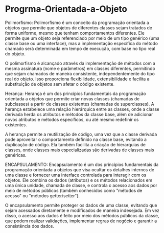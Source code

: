 # Progrma-Orientada-a-Objeto

Polimorfismo:
Polimorfismo é um conceito da programação orientada a objetos que permite que objetos de diferentes classes sejam tratados de forma uniforme, mesmo que tenham comportamentos diferentes. Ele permite que um objeto seja referenciado por meio de um tipo genérico (uma classe base ou uma interface), mas a implementação específica do método chamado será determinada em tempo de execução, com base no tipo real do objeto.

O polimorfismo é alcançado através da implementação de métodos com a mesma assinatura (nome e parâmetros) em classes diferentes, permitindo que sejam chamados de maneira consistente, independentemente do tipo real do objeto. Isso proporciona flexibilidade, extensibilidade e facilita a substituição de objetos sem afetar o código existente.

Herança:
Herança é um dos princípios fundamentais da programação orientada a objetos que permite criar novas classes (chamadas de subclasses) a partir de classes existentes (chamadas de superclasses). A herança estabelece uma relação hierárquica entre as classes, onde a classe derivada herda os atributos e métodos da classe base, além de adicionar novos atributos e métodos específicos, ou até mesmo redefinir os existentes.

A herança permite a reutilização de código, uma vez que a classe derivada pode aproveitar o comportamento definido na classe base, evitando a duplicação de código. Ela também facilita a criação de hierarquias de classes, onde classes mais especializadas são derivadas de classes mais genéricas.

ENCAPSULAMENTO:
Encapsulamento é um dos princípios fundamentais da programação orientada a objetos que visa ocultar os detalhes internos de uma classe e fornecer uma interface controlada para interagir com os objetos. Ele combina os dados (atributos) e os métodos relacionados em uma única unidade, chamada de classe, e controla o acesso aos dados por meio de métodos públicos (também conhecidos como "métodos de acesso" ou "métodos getter/setter").

O encapsulamento permite proteger os dados de uma classe, evitando que sejam acessados diretamente e modificados de maneira indesejada. Em vez disso, o acesso aos dados é feito por meio dos métodos públicos da classe, que podem realizar validações, implementar regras de negócio e garantir a consistência dos dados.

